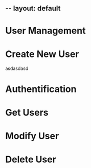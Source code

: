 --
layout: default
--

# User Management
# Create New User
asdasdasd

# Authentification


# Get Users


# Modify User

# Delete User

# 